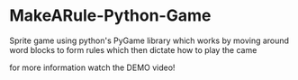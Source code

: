 # MakeARule-Python-Game
Sprite game using python's PyGame library which works by moving around word blocks to form rules which then dictate how to play the came

for more information watch the DEMO video!
